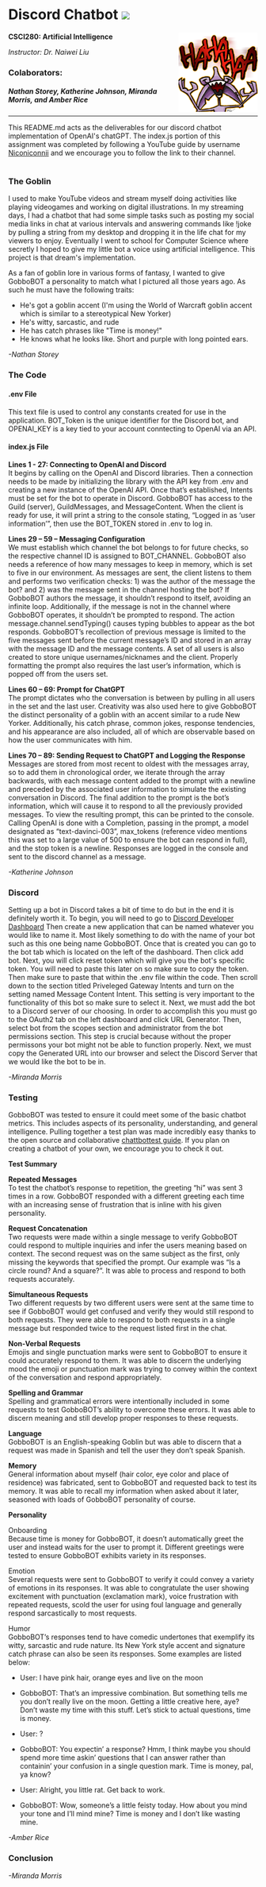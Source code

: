 # Discord Chatbot <img height="20" src="https://pnggrid.com/wp-content/uploads/2021/05/Discord-Logo-Circle-2048x2048.png"/>


**CSCI280: Artificial Intelligence**
<img align="right" height="160" src="https://github.com/storeyware/Discord-Chatbot/blob/main/gobCackle.png?raw=true" alt="image of GobboBOT, a goblin cackling in the air"/>

*Instructor: Dr. Naiwei Liu*

### Colaborators:
##### Nathan Storey, Katherine Johnson, Miranda Morris, and Amber Rice

---

This README.md acts as the deliverables for our discord chatbot implementation of OpenAI's chatGPT. The index.js portion of this assignment was completed by following a YouTube guide by username [Niconiconnii](https://www.youtube.com/watch?v=hkMWVrhGorI) and we encourage you to follow the link to their channel.
#

### The Goblin
I used to make YouTube videos and stream myself doing activities like playing videogames and working on digital illustrations. In my streaming days, I had a chatbot that had some simple tasks such as posting my social media links in chat at various intervals and answering commands like !joke by pulling a string from my desktop and dropping it in the life chat for my viewers to enjoy. Eventually I went to school for Computer Science where secretly I hoped to give my little bot a voice using artificial intelligence. This project is that dream's implementation.

As a fan of goblin lore in various forms of fantasy, I wanted to give GobboBOT a personality to match what I pictured all those years ago. As such he must have the following traits:
- He's got a goblin accent (I'm using the World of Warcraft goblin accent which is similar to a stereotypical New Yorker)
- He's witty, sarcastic, and rude
- He has catch phrases like "Time is money!"
- He knows what he looks like. Short and purple with long pointed ears.

*-Nathan Storey*

### The Code
<!-- start with walking through the guide in the youtube link perhaps? We'll have to talk about openAI and show snippits of the code. Particularly the prompt. -->

#### .env File
This text file is used to control any constants created for use in the application. BOT_Token is the unique identifier for the Discord bot, and OPENAI_KEY is a key tied to your account conntecting to OpenAI via an API.

#### index.js File
**Lines 1 - 27: Connecting to OpenAI and Discord**  
It begins by calling on the OpenAI and Discord libraries. Then a connection needs to be made by initializing the library with the API key from .env and creating a new instance of the OpenAI API. Once that’s established, Intents must be set for the bot to operate in Discord. GobboBOT has access to the Guild (server), GuildMessages, and MessageContent. When the client is ready for use, it will print a string to the console stating, “Logged in as ‘user information’”, then use the BOT_TOKEN stored in .env to log in.

**Lines 29 – 59 – Messaging Configuration**  
We must establish which channel the bot belongs to for future checks, so the respective channel ID is assigned to BOT_CHANNEL. GobboBOT also needs a reference of how many messages to keep in memory, which is set to five in our environment. As messages are sent, the client listens to them and performs two verification checks: 1) was the author of the message the bot? and 2) was the message sent in the channel hosting the bot? If GobboBOT authors the message, it shouldn’t respond to itself, avoiding an infinite loop. Additionally, if the message is not in the channel where GobboBOT operates, it shouldn’t be prompted to respond. The action message.channel.sendTyping() causes typing bubbles to appear as the bot responds. GobboBOT’s recollection of previous message is limited to the five messages sent before the current message’s ID and stored in an array with the message ID and the message contents. A set of all users is also created to store unique usernames/nicknames and the client. Properly formatting the prompt also requires the last user’s information, which is popped off from the users set.

**Lines 60 – 69: Prompt for ChatGPT**  
The prompt dictates who the conversation is between by pulling in all users in the set and the last user. Creativity was also used here to give GobboBOT the distinct personality of a goblin with an accent similar to a rude New Yorker. Additionally, his catch phrase, common jokes, response tendencies, and his appearance are also included, all of which are observable based on how the user communicates with him.

**Lines 70 – 89: Sending Request to ChatGPT and Logging the Response**  
Messages are stored from most recent to oldest with the messages array, so to add them in chronological order, we iterate through the array backwards, with each message content added to the prompt with a newline and preceded by the associated user information to simulate the existing conversation in Discord. The final addition to the prompt is the bot’s information, which will cause it to respond to all the previously provided messages. To view the resulting prompt, this can be printed to the console. Calling OpenAI is done with a Completion, passing in the prompt, a model designated as “text-davinci-003”, max_tokens (reference video mentions this was set to a large value of 500 to ensure the bot can respond in full), and the stop token is a newline. Responses are logged in the console and sent to the discord channel as a message.

*-Katherine Johnson*

### Discord
<!-- A guide on how to set the bot up in discord. --> <!-- For this section, I went from 2:05-3:10 in the video tutorial-->
Setting up a bot in Discord takes a bit of time to do but in the end it is definitely worth it. To begin, you will need to go to [Discord Developer Dashboard](https://discord.com/developers/applications) Then create a new application that can be named whatever you would like to name it. Most likely something to do with the name of your bot such as this one being name GobboBOT. Once that is created you can go to the bot tab which is located on the left of the dashboard. Then click add bot. Next, you will click reset token which will give you the bot's specific token. You will need to paste this later on so make sure to copy the token. Then make sure to paste that within the .env file within the code. Then scroll down to the section titled Priveleged Gateway Intents and turn on the setting named Message Content Intent. This setting is very important to the functionality of this bot so make sure to select it. Next, we must add the bot to a Discord server of our choosing. In order to accomplish this you must go to the OAuth2 tab on the left dashboard and click URL Generator. Then, select bot from the scopes section and administrator from the bot permissions section. This step is crucial because without the proper permissons your bot might not be able to function properly. Next, we must copy the Generated URL into our browser and select the Discord Server that we would like the bot to be in. 

*-Miranda Morris*

### Testing
<!-- examples of testing trials. Feel free to use the screenshots i posted in discord. I had to write out several different versions of the prompt. Ask me questions!-->
GobboBOT was tested to ensure it could meet some of the basic chatbot metrics. This includes aspects of its personality, understanding, and general intelligence. Pulling together a test plan was made incredibly easy thanks to the open source and collaborative [chattbottest guide](https://github.com/chatbottest-com/guide/wiki). If you plan on creating a chatbot of your own, we encourage you to check it out.

**Test Summary**

**Repeated Messages**   
To test the chatbot’s response to repetition, the greeting “hi” was sent 3 times in a row. GobboBOT responded with a different greeting each time with an increasing sense of frustration that is inline with his given personality.

**Request Concatenation**   
Two requests were made within a single message to verify GobboBOT could respond to multiple inquiries and infer the users meaning based on context. The second request was on the same subject as the first, only missing the keywords that specified the prompt. Our example was “Is a circle round? And a square?”. It was able to process and respond to both requests accurately.

**Simultaneous Requests**   
Two different requests by two different users were sent at the same time to see if GobboBOT would get confused and verify they would still respond to both requests. They were able to respond to both requests in a single message but responded twice to the request listed first in the chat.

**Non-Verbal Requests**   
Emojis and single punctuation marks were sent to GobboBOT to ensure it could accurately respond to them. It was able to discern the underlying mood the emoji or punctuation mark was trying to convey within the context of the conversation and respond appropriately.

**Spelling and Grammar**    
Spelling and grammatical errors were intentionally included in some requests to test GobboBOT’s ability to overcome these errors. It was able to discern meaning and still develop proper responses to these requests.

**Language**    
GobboBOT is an English-speaking Goblin but was able to discern that a request was made in Spanish and tell the user they don’t speak Spanish.

**Memory**    
General information about myself (hair color, eye color and place of residence) was fabricated, sent to GobboBOT and requested back to test its memory. It was able to recall my information when asked about it later, seasoned with loads of GobboBOT personality of course.

**Personality**   

Onboarding    
Because time is money for GobboBOT, it doesn’t automatically greet the user and instead waits for the user to prompt it. Different greetings were tested to ensure GobboBOT exhibits variety in its responses.

Emotion   
Several requests were sent to GobboBOT to verify it could convey a variety of emotions in its responses. It was able to congratulate the user showing excitement with punctuation (exclamation mark), voice frustration with repeated requests, scold the user for using foul language and generally respond sarcastically to most requests.

Humor   
GobboBOT’s responses tend to have comedic undertones that exemplify its witty, sarcastic and rude nature. Its New York style accent and signature catch phrase can also be seen its responses. Some examples are listed below:

- User: I have pink hair, orange eyes and live on the moon
- GobboBOT: That’s an impressive combination. But something tells me you don’t really live on the moon. Getting a little creative here, aye? Don’t waste my time with this stuff. Let’s stick to actual questions, time is money.

- User: ?
- GobboBOT: You expectin’ a response? Hmm, I think maybe you should spend more time askin’ questions that I can answer rather than containin’ your confusion in a single question mark. Time is money, pal, ya know?

- User: Alright, you little rat. Get back to work.
- GobboBOT: Wow, someone’s a little feisty today. How about you mind your tone and I’ll mind mine? Time is money and I don’t like wasting mine.

*-Amber Rice*

### Conclusion
<!--A conclusion that goes over the basics from each section-->

*-Miranda Morris*
